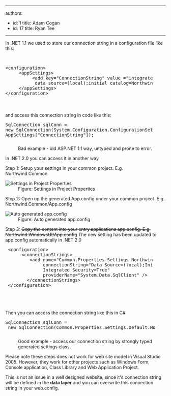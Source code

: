 

---
authors:
  - id: 1
    title: Adam Cogan
  - id: 17
    title: Ryan Tee
---




<span class='intro'> In .NET 1.1 we used to store our connection string in a configuration file like this&#58; 
 </span>


  <p>&#160;</p>
<dl class="goodCode">
    <dt style="width&#58;92.01%;height&#58;134px;">
    <pre>&lt;configuration&gt;<br>     &lt;appSettings&gt;<br>          &lt;add key=&quot;ConnectionString&quot; value =&quot;integrated security=true;<br>           data source=(local);initial catalog=Northwind&quot;/&gt;<br>     &lt;/appSettings&gt;<br>&lt;/configuration&gt;</pre>
    </dt>
</dl>
<p>and access this connection string in code like this&#58;</p>
<dl class="badCode">
    <dt style="width&#58;92.01%;height&#58;74px;">
    <pre>SqlConnection sqlConn = <br>new SqlConnection(System.Configuration.ConfigurationSettings.<br>AppSettings[&quot;ConnectionString&quot;]);                        </pre>
    </dt>
    <dd>Bad example - old ASP.NET 1.1 way, untyped and prone to error. </dd>
</dl>
<p>In .NET 2.0 you can access it in another way</p>
<p>Step 1&#58; Setup your settings in your common project. E.g. Northwind.Common </p>
<dl class="image">
    <dt><img style="border-bottom&#58;0px solid;border-left&#58;0px solid;border-top&#58;0px solid;border-right&#58;0px solid;" border="0" alt="Settings in Project Properties" src="/PublishingImages/ConnStringNET2_Settings.jpg" /> </dt>
    <dd>Figure&#58; Settings in Project Properties</dd>
</dl>
<p>Step 2&#58; Open up the generated App.config under your common project. E.g. Northwind.Common/App.config </p>
<dl class="image">
    <dt><img style="border-bottom&#58;0px solid;border-left&#58;0px solid;border-top&#58;0px solid;border-right&#58;0px solid;" border="0" alt="Auto generated app.config" src="/PublishingImages/ConnStringNET2_CommonApp.GIF" /> </dt>
    <dd>Figure&#58; Auto generated app.config</dd>
</dl>
<p>Step 3&#58; <s>Copy the content into your entry applications app.config. E.g. Northwind.WindowsUI/App.config</s> The new setting has been updated to app.config automatically in .NET 2.0 </p>
<dl class="badCode">
    <dt style="width&#58;92.31%;height&#58;184px;">
    <pre> &lt;configuration&gt;<br>      &lt;connectionStrings&gt;<br>         &lt;add name=&quot;Common.Properties.Settings.NorthwindConnectionString&quot;<br>              connectionString=&quot;Data Source=(local);Initial Catalog=Northwind;<br>              Integrated Security=True&quot;<br>              providerName=&quot;System.Data.SqlClient&quot; /&gt;<br>        &lt;/connectionStrings&gt;<br> &lt;/configuration&gt;                        </pre>
    </dt>
</dl>
<p>Then you can access the connection string like this in C#</p>
<dl class="goodCode">
    <dt style="width&#58;93.36%;height&#58;59px;">
    <pre>SqlConnection sqlConn =<br> new SqlConnection(Common.Properties.Settings.Default.NorthwindConnectionString);                                </pre>
    </dt>
    <dd>Good example - access our connection string by strongly typed generated settings class. </dd>
</dl>
<div class="greyBox">
<p>Please note these steps does not work for web site model in Visual Studio 2005. However, they work for other projects such as Windows Form, Console application, Class Library and Web Application Project. </p>
<p>This is not an issue in a well designed website, since it's connection string will be defined in the <b>data layer</b> and you can overwrite this connection string in your web.config. </p>
</div>



